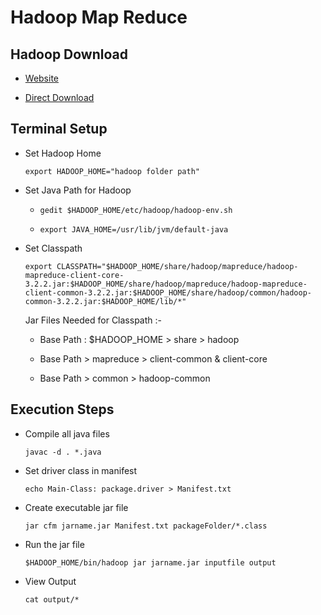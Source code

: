 # Hadoop Map Reduce

## Hadoop Download

- [Website](https://www.apache.org/dyn/closer.cgi/hadoop/common/hadoop-3.2.2/hadoop-3.2.2.tar.gz)

- [Direct Download](https://dlcdn.apache.org/hadoop/common/hadoop-3.2.2/hadoop-3.2.2.tar.gz)

## Terminal Setup

- Set Hadoop Home

  `export HADOOP_HOME="hadoop folder path"`

- Set Java Path for Hadoop

  - `gedit $HADOOP_HOME/etc/hadoop/hadoop-env.sh`

  - `export JAVA_HOME=/usr/lib/jvm/default-java`

- Set Classpath

  ```
  export CLASSPATH="$HADOOP_HOME/share/hadoop/mapreduce/hadoop-mapreduce-client-core-3.2.2.jar:$HADOOP_HOME/share/hadoop/mapreduce/hadoop-mapreduce-client-common-3.2.2.jar:$HADOOP_HOME/share/hadoop/common/hadoop-common-3.2.2.jar:$HADOOP_HOME/lib/*"
  ```

  Jar Files Needed for Classpath :-

  - Base Path : $HADOOP_HOME > share > hadoop

  - Base Path > mapreduce > client-common & client-core

  - Base Path > common > hadoop-common

## Execution Steps

- Compile all java files

  `javac -d . *.java`

- Set driver class in manifest

  `echo Main-Class: package.driver > Manifest.txt`

- Create executable jar file

  `jar cfm jarname.jar Manifest.txt packageFolder/*.class`

- Run the jar file

  `$HADOOP_HOME/bin/hadoop jar jarname.jar inputfile output`

- View Output

  `cat output/*`

